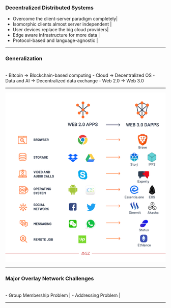 ### Decentralized Distributed Systems

- Overcome the client-server paradigm completely|
- Isomorphic clients almost server independent |  
- User devices replace the big cloud providers|
- Edge aware infrastructure for more data  |
- Protocol-based and language-agnostic  |

---

### Generalization
<br>
- Bitcoin -> Blockchain-based computing
- Cloud -> Decentralized OS
- Data and AI -> Decentralized data exchange
- Web 2.0 -> Web 3.0

---

![Web 2.0 - Web 3.0](assets/image/web2-3.0.png)

---
### Major Overlay Network Challenges
<br>
- Group Membership Problem |
- Addressing Problem |

---
